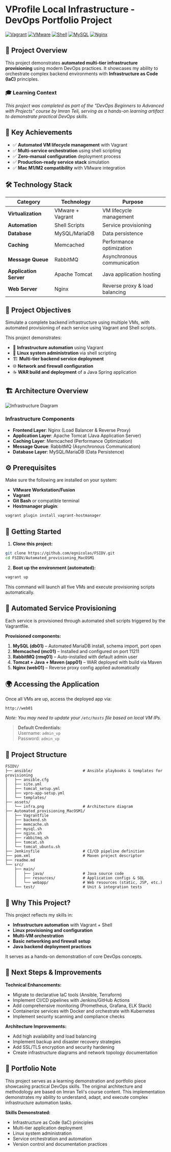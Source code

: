 # VProfile Local Infrastructure - DevOps Portfolio Project

[![Vagrant](https://img.shields.io/badge/Vagrant-1563FF?style=flat&logo=vagrant&logoColor=white)](https://www.vagrantup.com/)
[![VMware](https://img.shields.io/badge/VMware-607078?style=flat&logo=vmware&logoColor=white)](https://www.vmware.com/)
[![Shell](https://img.shields.io/badge/Shell_Script-121011?style=flat&logo=gnu-bash&logoColor=white)](https://www.gnu.org/software/bash/)
[![MySQL](https://img.shields.io/badge/MySQL-4479A1?style=flat&logo=mysql&logoColor=white)](https://www.mysql.com/)
[![Nginx](https://img.shields.io/badge/Nginx-009639?style=flat&logo=nginx&logoColor=white)](https://nginx.org/)

## 🎯 Project Overview

This project demonstrates **automated multi-tier infrastructure provisioning** using modern DevOps practices. It showcases my ability to orchestrate complex backend environments with **Infrastructure as Code (IaC)** principles.

### 🎓 Learning Context
*This project was completed as part of the "DevOps Beginners to Advanced with Projects" course by Imran Teli, serving as a hands-on learning artifact to demonstrate practical DevOps skills.*

## 🚀 Key Achievements

- ✅ **Automated VM lifecycle management** with Vagrant
- ✅ **Multi-service orchestration** using shell scripting
- ✅ **Zero-manual configuration** deployment process
- ✅ **Production-ready service stack** simulation
- ✅ **Mac M1/M2 compatibility** with VMware integration

## 🛠️ Technology Stack

| Category | Technology | Purpose |
|----------|------------|---------|
| **Virtualization** | VMware + Vagrant | VM lifecycle management |
| **Automation** | Shell Scripts | Service provisioning |
| **Database** | MySQL/MariaDB | Data persistence |
| **Caching** | Memcached | Performance optimization |
| **Message Queue** | RabbitMQ | Asynchronous communication |
| **Application Server** | Apache Tomcat | Java application hosting |
| **Web Server** | Nginx | Reverse proxy & load balancing |

## 🎯 Project Objectives

Simulate a complete backend infrastructure using multiple VMs, with automated provisioning of each service using Vagrant and Shell scripts.

This project demonstrates:
- 🔧 **Infrastructure automation** using Vagrant
- 🐧 **Linux system administration** via shell scripting
- 🏗️ **Multi-tier backend service deployment**
- 🌐 **Network and firewall configuration**
- ☕ **WAR build and deployment** of a Java Spring application

## 🏗️ Architecture Overview

![Infrastructure Diagram](./assets/infra.png)

### Infrastructure Components
- **Frontend Layer**: Nginx (Load Balancer & Reverse Proxy)
- **Application Layer**: Apache Tomcat (Java Application Server)
- **Caching Layer**: Memcached (Performance Optimization)
- **Message Queue**: RabbitMQ (Asynchronous Communication)
- **Database Layer**: MySQL/MariaDB (Data Persistence)

## ⚙️ Prerequisites

Make sure the following are installed on your system:
- **VMware Workstation/Fusion**
- **Vagrant**
- **Git Bash** or compatible terminal
- **Hostmanager plugin**:

```bash
vagrant plugin install vagrant-hostmanager
```

## 🚀 Getting Started

1. **Clone this project:**

```bash
git clone https://github.com/egnicolas/FSIDV.git
cd FSIDV/Automated_provisioning_MacOSM1
```

2. **Boot up the environment (automated):**

```bash
vagrant up
```

This command will launch all five VMs and execute provisioning scripts automatically.

## 🔧 Automated Service Provisioning

Each service is provisioned through automated shell scripts triggered by the Vagrantfile.

**Provisioned components:**
1. **MySQL (db01)** – Automated MariaDB install, schema import, port open
2. **Memcached (mc01)** – Installed and configured on port 11211
3. **RabbitMQ (rmq01)** – Auto-installed with default admin user
4. **Tomcat + Java + Maven (app01)** – WAR deployed with build via Maven
5. **Nginx (web01)** – Reverse proxy config applied automatically

## 🌍 Accessing the Application

Once all VMs are up, access the deployed app via:

```
http://web01
```

*Note: You may need to update your `/etc/hosts` file based on local VM IPs.*

> **Default Credentials:**  
> Username: `admin_vp`  
> Password: `admin_vp`

## 📁 Project Structure

```
FSIDV/
├── ansible/                      # Ansible playbooks & templates for provisioning
│   ├── ansible.cfg
│   ├── site.yml
│   ├── tomcat_setup.yml
│   ├── vpro-app-setup.yml
│   └── templates/
├── assets/
│   └── infra.png                 # Architecture diagram
├── Automated_provisioning_MacOSM1/
│   ├── Vagrantfile
│   ├── backend.sh
│   ├── memcache.sh
│   ├── mysql.sh
│   ├── nginx.sh
│   ├── rabbitmq.sh
│   ├── tomcat.sh
│   └── tomcat_ubuntu.sh
├── Jenkinsfile                   # CI/CD pipeline definition
├── pom.xml                       # Maven project descriptor
├── readme.md
└── src/
    ├── main/
    │   ├── java/                 # Java source code
    │   ├── resources/            # Application configs & SQL
    │   └── webapp/               # Web resources (static, JSP, etc.)
    └── test/                     # Unit & integration tests
```

## 🧠 Why This Project?

This project reflects my skills in:
- **Infrastructure automation** with Vagrant + Shell
- **Linux provisioning and configuration**
- **Multi-VM orchestration**
- **Basic networking and firewall setup**
- **Java backend deployment practices**

It serves as a hands-on demonstration of core DevOps concepts.

## 🏁 Next Steps & Improvements

**Technical Enhancements:**
- Migrate to declarative IaC tools (Ansible, Terraform)
- Implement CI/CD pipelines with Jenkins/GitHub Actions
- Add comprehensive monitoring (Prometheus, Grafana, ELK Stack)
- Containerize services with Docker and orchestrate with Kubernetes
- Implement security scanning and compliance checks

**Architecture Improvements:**
- Add high availability and load balancing
- Implement backup and disaster recovery strategies
- Add SSL/TLS encryption and security hardening
- Create infrastructure diagrams and network topology documentation

## 📝 Portfolio Note

This project serves as a learning demonstration and portfolio piece showcasing practical DevOps skills. The original architecture and methodology are based on Imran Teli's course content. This implementation demonstrates my ability to understand, adapt, and execute complex infrastructure automation tasks.

**Skills Demonstrated:**
- Infrastructure as Code (IaC) principles
- Multi-tier application deployment
- Linux system administration
- Service orchestration and automation
- Version control and documentation practices
